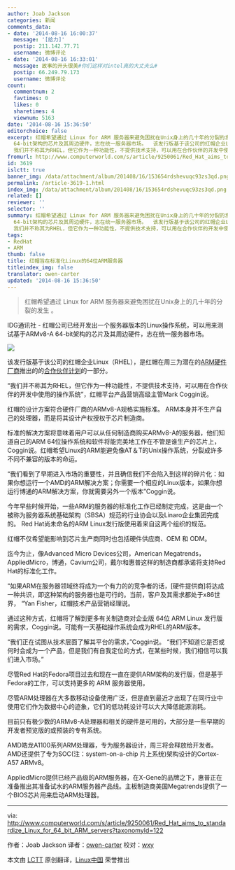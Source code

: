 ```yaml
---
author: Joab Jackson
categories: 新闻
comments_data:
- date: '2014-08-16 16:00:37'
  message: '[给力]'
  postip: 211.142.77.71
  username: 微博评论
- date: '2014-08-16 16:33:01'
  message: 故事的开头很美#你们这样对intel真的大丈夫么#
  postip: 66.249.79.173
  username: 微博评论
count:
  commentnum: 2
  favtimes: 0
  likes: 0
  sharetimes: 4
  viewnum: 5163
date: '2014-08-16 15:36:50'
editorchoice: false
excerpt: 红帽希望通过 Linux for ARM 服务器来避免困扰在Unix身上的几十年的分裂的发生 。  IDG通讯社 - 红帽公司已经开发出一个服务器版本的Linux操作系统，可以用来测试基于ARMv8-A
  64-bit架构的芯片及其周边硬件，志在统一服务器市场。  该发行版基于该公司的红帽企业Linux（RHEL），是红帽在周三为潜在的ARM硬件厂商推出的的合作伙伴计划的一部分。
  我们并不称其为RHEL，但它作为一种功能性，不提供技术支持，可以用在合作伙伴的开发中使用的操作系统，红帽平台产品营销高级主管Mark Coggin说。 红帽的设计方案符合硬件厂商的ARMv8-A规格实施
fromurl: http://www.computerworld.com/s/article/9250061/Red_Hat_aims_to_standardize_Linux_for_64_bit_ARM_servers?taxonomyId=122
id: 3619
islctt: true
banner_img: /data/attachment/album/201408/16/153654rdshevuqc93zs3qd.png
permalink: /article-3619-1.html
index_img: /data/attachment/album/201408/16/153654rdshevuqc93zs3qd.png.thumb.jpg
related: []
reviewer: ''
selector: ''
summary: 红帽希望通过 Linux for ARM 服务器来避免困扰在Unix身上的几十年的分裂的发生 。  IDG通讯社 - 红帽公司已经开发出一个服务器版本的Linux操作系统，可以用来测试基于ARMv8-A
  64-bit架构的芯片及其周边硬件，志在统一服务器市场。  该发行版基于该公司的红帽企业Linux（RHEL），是红帽在周三为潜在的ARM硬件厂商推出的的合作伙伴计划的一部分。
  我们并不称其为RHEL，但它作为一种功能性，不提供技术支持，可以用在合作伙伴的开发中使用的操作系统，红帽平台产品营销高级主管Mark Coggin说。 红帽的设计方案符合硬件厂商的ARMv8-A规格实施
tags:
- RedHat
- ARM
thumb: false
title: 红帽旨在标准化Linux的64位ARM服务器
titleindex_img: false
translator: owen-carter
updated: '2014-08-16 15:36:50'
---
```



> 
> 红帽希望通过 Linux for ARM 服务器来避免困扰在Unix身上的几十年的分裂的发生 。
> 
> 
> 


IDG通讯社 - 红帽公司已经开发出一个服务器版本的Linux操作系统，可以用来测试基于ARMv8-A 64-bit架构的芯片及其周边硬件，志在统一服务器市场。


![](/data/attachment/album/201408/16/153654rdshevuqc93zs3qd.png)


该发行版基于该公司的红帽企业Linux（RHEL），是红帽在周三为潜在的[ARM硬件厂商](https://engage.redhat.com/arm-s-201407291033)推出的的[合作伙伴计划](http://connect.redhat.com/early-access-programs/red-hat-and-64-bit-arm-ecosystem)的一部分。


“我们并不称其为RHEL，但它作为一种功能性，不提供技术支持，可以用在合作伙伴的开发中使用的操作系统”，红帽平台产品营销高级主管Mark Coggin说。


红帽的设计方案符合硬件厂商的ARMv8-A规格实施标准。 ARM本身并不生产自己的处理器，而是将其设计产权授权于芯片制造商。


标准的解决方案将意味着用户可以从任何制造商购买ARMv8-A的服务器，他们知道自己的ARM 64位操作系统和软件将能完美地工作在不管是谁生产的芯片上，Coggin说。红帽希望Linux的ARM能避免像AT＆T的Unix操作系统，分裂成许多不同不兼容的版本的命运。


“我们看到了早期进入市场的重要性，并且确信我们不会陷入到这样的碎片化：如果你想运行一个AMD的ARM解决方案；你需要一个相应的Linux版本，如果你想运行博通的ARM解决方案，你就需要另外一个版本”Coggin说。


今年早些时候开始，一些ARM的服务器的标准化工作已经制定完成，这是由一个被称为服务器系统基础架构（SBSA）规范的行业协会以及Linaro企业集团完成的。 Red Hat尚未命名的ARM Linux发行版使用着来自这两个组织的规范。


红帽不仅希望能影响到芯片生产商同时也包括硬件供应商、OEM 和 ODM。


迄今为止，像Advanced Micro Devices公司，American Megatrends，AppliedMicro，博通，Cavium公司，戴尔和惠普这样的制造商都承诺将支持Red Hat的标准化工作。


“如果ARM在服务器领域终将成为一个有力的的竞争者的话，[硬件提供商]将达成一种共识，即这种架构的服务器也是可行的。当前，客户及其需求都处于x86世界， “Yan Fisher，红帽技术产品营销经理说。


通过这种方式，红帽将了解到更多有关制造商对企业版 64位 ARM Linux 发行版的需求，Coggin说。可能有一天基础操作系统会成为RHEL的ARM版本。


“我们正在试图从技术层面了解其平台的需求，”Coggin说。 “我们不知道它是否或何时会成为一个产品，但是我们有自我定位的方式，在某些时候，我们相信可以我们进入市场。”


尽管Red Hat的Fedora项目过去和现在一直在提供ARM架构的发行版，但是基于Fedora的工作，可以支持更多的 ARM 服务器使用。


尽管ARM处理器在大多数移动设备使用广泛，但是直到最近才出现了在同行业中使用它们作为数据中心的迹象，它们的低功耗设计可以大大降低能源消耗。


目前只有极少数的ARMv8-A处理器和相关的硬件是可用的，大部分是一些早期的开发者预览版的或预装的专有系统。


AMD皓龙A1100系列ARM处理器，专为服务器设计，周三将会释放给开发者。 AMD还提供了专为SOC(注：system-on-a-chip 片上系统)架构设计的Cortex-A57 ARMv8。


AppliedMicro提供已经产品级的ARM服务器，在X-Gene的品牌之下，惠普正在准备推出其准备试水的ARM服务器产品线。主板制造商美国Megatrends提供了一个BIOS芯片用来启动ARM处理器。




---


via: <http://www.computerworld.com/s/article/9250061/Red_Hat_aims_to_standardize_Linux_for_64_bit_ARM_servers?taxonomyId=122>


作者：Joab Jackson 译者：[owen-carter](https://github.com/owen-carter) 校对：[wxy](https://github.com/wxy)


本文由 [LCTT](https://github.com/LCTT/TranslateProject) 原创翻译，[Linux中国](http://linux.cn/) 荣誉推出